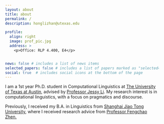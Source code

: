 ```yaml
---
layout: about
title: about
permalink: /
description: honglizhan@utexas.edu

profile:
  align: right
  image: prof_pic.jpg
  address: >
    <p>Office: RLP 4.400, E4</p>


news: false # includes a list of news items
selected_papers: false # includes a list of papers marked as "selected={true}"
social: true  # includes social icons at the bottom of the page
---
```


I am a 1st year Ph.D. student in Computational Linguistics at <a href="https://www.utexas.edu/">The University of Texas at Austin</a>, advised by <a href="https://jessyli.com/">Professor Jessy Li</a>. My research interest is in computational linguistics, with a focus on pragmatics and discourse.

Previously, I received my B.A. in Linguistics from <a href="https://en.sjtu.edu.cn/">Shanghai Jiao Tong University</a>, where I received research advice from <a href='https://sfl.sjtu.edu.cn/Data/View/1931/'>Professor Fengchao Zhen.
